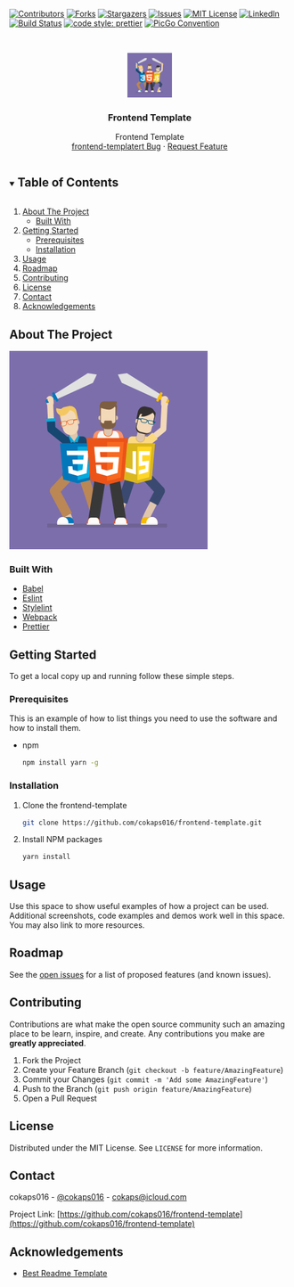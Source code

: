 <!--
*** To avoid retyping too much info. Do a search and replace for the following:
*** cokaps016, frontend-template, twitter_handle, cokaps@icloud.com, Frontend Template, project_description
-->

<!-- PROJECT SHIELDS -->
<!--
*** I'm using markdown "reference style" links for readability.
*** Reference links are enclosed in brackets [ ] instead of parentheses ( ).
*** See the bottom of this document for the declaration of the reference variables
*** for contributors-url, forks-url, etc. This is an optional, concise syntax you may use.
*** https://www.markdownguide.org/basic-syntax/#reference-style-links
-->
<!-- markdownlint-disable MD041 MD033 MD030-->

[![Contributors][contributors-shield]][contributors-url]
[![Forks][forks-shield]][forks-url]
[![Stargazers][stars-shield]][stars-url]
[![Issues][issues-shield]][issues-url]
[![MIT License][license-shield]][license-url]
[![LinkedIn][linkedin-shield]][linkedin-url]
[![Build Status](https://img.shields.io/endpoint.svg?url=https%3A%2F%2Factions-badge.atrox.dev%2Fcokaps016%2FGenZOC%2Fbadge%3Fref%3Dmain&style=for-the-badge)](https://actions-badge.atrox.dev/cokaps016/GenZOC/goto?ref=main)
[![code style: prettier](https://img.shields.io/badge/code_style-prettier-ff69b4.svg?style=for-the-badge)](https://github.com/prettier/prettier)
[![PicGo Convention](https://img.shields.io/badge/picgo-convention-blue.svg?style=for-the-badge)](https://github.com/PicGo/bump-version)

<!-- PROJECT LOGO -->
<br />
<p align="center">
  <a href="https://github.com/cokaps016/frontend-template">
    <img src="logo.jpg" alt="Logo" width="80" height="80">
  </a>

  <h3 align="center">Frontend Template</h3>

  <p align="center">
    Frontend Template
    <br />
    <a href="https://github.com/cokaps016/frontend-template/issues">frontend-templatert Bug</a>
    ·
    <a href="https://github.com/cokaps016/frontend-template/issues">Request Feature</a>
  </p>
</p>

<!-- TABLE OF CONTENTS -->
<details open="open">
  <summary><h2 style="display: inline-block">Table of Contents</h2></summary>
  <ol>
    <li>
      <a href="#about-the-project">About The Project</a>
      <ul>
        <li><a href="#built-with">Built With</a></li>
      </ul>
    </li>
    <li>
      <a href="#getting-started">Getting Started</a>
      <ul>
        <li><a href="#prerequisites">Prerequisites</a></li>
        <li><a href="#installation">Installation</a></li>
      </ul>
    </li>
    <li><a href="#usage">Usage</a></li>
    <li><a href="#roadmap">Roadmap</a></li>
    <li><a href="#contributing">Contributing</a></li>
    <li><a href="#license">License</a></li>
    <li><a href="#contact">Contact</a></li>
    <li><a href="#acknowledgements">Acknowledgements</a></li>
  </ol>
</details>

<!-- ABOUT THE PROJECT -->

## About The Project

![Product Name Screen Shot](logo.jpg)

### Built With

-   [Babel](https://babeljs.io/)
-   [Eslint](https://eslint.org/)
-   [Stylelint](https://stylelint.io/)
-   [Webpack](https://webpack.js.org/)
-   [Prettier](https://prettier.io/)

<!-- GETTING STARTED -->

## Getting Started

To get a local copy up and running follow these simple steps.

### Prerequisites

This is an example of how to list things you need to use the software and how to install them.

-   npm

    ```sh
    npm install yarn -g
    ```

### Installation

1. Clone the frontend-template

    ```sh
    git clone https://github.com/cokaps016/frontend-template.git
    ```

2. Install NPM packages

    ```sh
    yarn install
    ```

<!-- USAGE EXAMPLES -->

## Usage

Use this space to show useful examples of how a project can be used. Additional screenshots, code examples and demos work well in this space. You may also link to more resources.

## Roadmap

See the [open issues](https://github.com/cokaps016/frontend-template/issues) for a list of proposed features (and known issues).

<!-- CONTRIBUTING -->

## Contributing

Contributions are what make the open source community such an amazing place to be learn, inspire, and create. Any contributions you make are **greatly appreciated**.

1. Fork the Project
2. Create your Feature Branch (`git checkout -b feature/AmazingFeature`)
3. Commit your Changes (`git commit -m 'Add some AmazingFeature'`)
4. Push to the Branch (`git push origin feature/AmazingFeature`)
5. Open a Pull Request

<!-- LICENSE -->

## License

Distributed under the MIT License. See `LICENSE` for more information.

<!-- CONTACT -->

## Contact

cokaps016 - [@cokaps016](https://twitter.com/cokaps016) - cokaps@icloud.com

Project Link: [https://github.com/cokaps016/frontend-template](https://github.com/cokaps016/frontend-template)

<!-- ACKNOWLEDGEMENTS -->

## Acknowledgements

-   [Best Readme Template](https://github.com/othneildrew/Best-README-Template)

<!-- MARKDOWN LINKS & IMAGES -->
<!-- https://www.markdownguide.org/basic-syntax/#reference-style-links -->

[contributors-shield]: https://img.shields.io/github/contributors/cokaps016/frontend-template.svg?style=for-the-badge
[contributors-url]: https://github.com/cokaps016/frontend-template/graphs/contributors
[forks-shield]: https://img.shields.io/github/forks/cokaps016/frontend-template.svg?style=for-the-badge
[forks-url]: https://github.com/cokaps016/frontend-template/network/members
[stars-shield]: https://img.shields.io/github/stars/cokaps016/frontend-template.svg?style=for-the-badge
[stars-url]: https://github.com/cokaps016/frontend-template/stargazers
[issues-shield]: https://img.shields.io/github/issues/cokaps016/frontend-template.svg?style=for-the-badge
[issues-url]: https://github.com/cokaps016/frontend-template/issues
[license-shield]: https://img.shields.io/github/license/cokaps016/frontend-template.svg?style=for-the-badge
[license-url]: https://github.com/cokaps016/frontend-template/blob/main/LICENSE.txt
[linkedin-shield]: https://img.shields.io/badge/-LinkedIn-black.svg?style=for-the-badge&logo=linkedin&colorB=555
[linkedin-url]: https://linkedin.com/in/cokaps016
